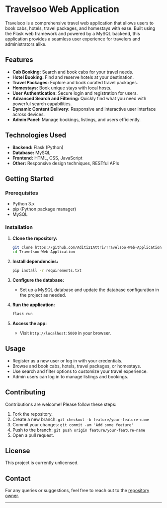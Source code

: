 # Travelsoo Web Application

Travelsoo is a comprehensive travel web application that allows users to book cabs, hotels, travel packages, and homestays with ease. Built using the Flask web framework and powered by a MySQL backend, this application provides a seamless user experience for travelers and administrators alike.

## Features

- **Cab Booking:** Search and book cabs for your travel needs.
- **Hotel Booking:** Find and reserve hotels at your destination.
- **Travel Packages:** Explore and book curated travel packages.
- **Homestays:** Book unique stays with local hosts.
- **User Authentication:** Secure login and registration for users.
- **Advanced Search and Filtering:** Quickly find what you need with powerful search capabilities.
- **Dynamic Content Delivery:** Responsive and interactive user interface across devices.
- **Admin Panel:** Manage bookings, listings, and users efficiently.

## Technologies Used

- **Backend:** Flask (Python)
- **Database:** MySQL
- **Frontend:** HTML, CSS, JavaScript
- **Other:** Responsive design techniques, RESTful APIs

## Getting Started

### Prerequisites

- Python 3.x
- pip (Python package manager)
- MySQL

### Installation

1. **Clone the repository:**
    ```bash
    git clone https://github.com/Aditi21Attri/Travelsoo-Web-Application.git
    cd Travelsoo-Web-Application
    ```

2. **Install dependencies:**
    ```bash
    pip install -r requirements.txt
    ```

3. **Configure the database:**
    - Set up a MySQL database and update the database configuration in the project as needed.

4. **Run the application:**
    ```bash
    flask run
    ```

5. **Access the app:**
    - Visit `http://localhost:5000` in your browser.

## Usage

- Register as a new user or log in with your credentials.
- Browse and book cabs, hotels, travel packages, or homestays.
- Use search and filter options to customize your travel experience.
- Admin users can log in to manage listings and bookings.

## Contributing

Contributions are welcome! Please follow these steps:

1. Fork the repository.
2. Create a new branch: `git checkout -b feature/your-feature-name`
3. Commit your changes: `git commit -am 'Add some feature'`
4. Push to the branch: `git push origin feature/your-feature-name`
5. Open a pull request.

## License

This project is currently unlicensed.

## Contact

For any queries or suggestions, feel free to reach out to the [repository owner](https://github.com/Aditi21Attri).

---
